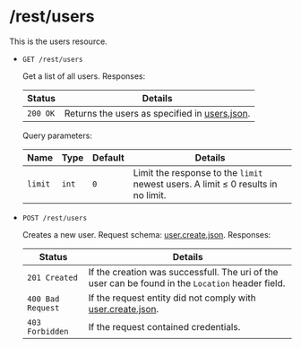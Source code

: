 # /rest/users

This is the users resource.

*   `GET /rest/users`

    Get a list of all users. Responses:

    | Status             | Details
    |--------------------|--------
    | `200 OK`           | Returns the users as specified in [users.json].

    Query parameters:

    | Name    | Type  | Default | Details
    |---------|-------|---------|--------
    | `limit` | `int` | `0`     | Limit the response to the `limit` newest users. A limit &le; 0 results in no limit.

*   `POST /rest/users`

    Creates a new user. Request schema: [user.create.json]. Responses:

    | Status             | Details
    |--------------------|--------
    | `201 Created`      | If the creation was successfull. The uri of the user can be found in the `Location` header field.
    | `400 Bad Request`  | If the request entity did not comply with [user.create.json].
    | `403 Forbidden`    | If the request contained credentials.

[root.json]:        https://github.com/enviroCar/enviroCar-server/blob/master/rest/src/main/resources/schema/root.json "root.json"
[user.json]:        https://github.com/enviroCar/enviroCar-server/blob/master/rest/src/main/resources/schema/user.json "user.json"
[user.modify.json]: https://github.com/enviroCar/enviroCar-server/blob/master/rest/src/main/resources/schema/user.modify.json "user.modify.json"
[user.create.json]: https://github.com/enviroCar/enviroCar-server/blob/master/rest/src/main/resources/schema/user.create.json "user.create.json"
[user.ref.json]:    https://github.com/enviroCar/enviroCar-server/blob/master/rest/src/main/resources/schema/user.ref.json "user.ref.json"
[users.json]:       https://github.com/enviroCar/enviroCar-server/blob/master/rest/src/main/resources/schema/users.json "users.json"
